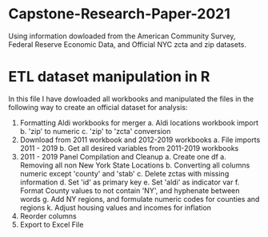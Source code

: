 # Capstone-Research-Paper-2021
Using information dowloaded from the American Community Survey, Federal Reserve Economic Data, and Official NYC zcta and zip datasets.

# ETL dataset manipulation in R
In this file I have dowloaded all workbooks and manipulated the files in the following way to create an official dataset for analysis:
  1. Formatting Aldi workbooks for merger 
    a. Aldi locations workbook import   
    b. 'zip' to numeric 
    c. 'zip' to 'zcta' conversion
  2. Download from 2011 workbook and 2012-2019 workbooks
    a. File imports 2011 - 2019 
    b. Get all desired variables from 2011-2019 workbooks
  3. 2011 - 2019 Panel Compilation and Cleanup
    a. Create one df
    a. Removing all non New York State Locations
    b. Converting all columns numeric except 'county' and 'stab'
    c. Delete zctas with missing information
    d. Set 'id' as primary key
    e. Set 'aldi' as indicator var
    f. Format County values to not contain 'NY', and hyphenate between words
    g. Add NY regions, and formulate numeric codes for counties and regions
    k. Adjust housing values and incomes for inflation
  4. Reorder columns
  5. Export to Excel File
